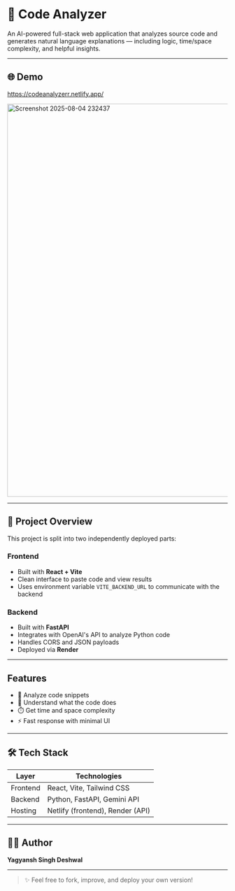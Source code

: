 # 🧠 Code Analyzer

An AI-powered full-stack web application that analyzes source code and generates natural language explanations — including logic, time/space complexity, and helpful insights.

---

## 🌐 Demo
https://codeanalyzerr.netlify.app/



<img width="1286" height="899" alt="Screenshot 2025-08-04 232437" src="https://github.com/user-attachments/assets/3db2f033-8d3d-44a0-b13a-564d8fe6f3d6" />

---

## 📁 Project Overview

This project is split into two independently deployed parts:

###  Frontend
- Built with **React + Vite**
- Clean interface to paste code and view results
- Uses environment variable `VITE_BACKEND_URL` to communicate with the backend

###  Backend
- Built with **FastAPI**
- Integrates with OpenAI's API to analyze Python code
- Handles CORS and JSON payloads
- Deployed via **Render**

---

##  Features

- 📌 Analyze code snippets
- 🧠 Understand what the code does
- ⏱️ Get time and space complexity
- ⚡ Fast response with minimal UI

---

## 🛠️ Tech Stack

| Layer     | Technologies                       |
|-----------|------------------------------------|
| Frontend  | React, Vite, Tailwind CSS          |
| Backend   | Python, FastAPI, Gemini API        |
| Hosting   | Netlify (frontend), Render (API)   |

---


## 👨‍💻 Author

**Yagyansh Singh Deshwal**  


---

> ✨ Feel free to fork, improve, and deploy your own version!
